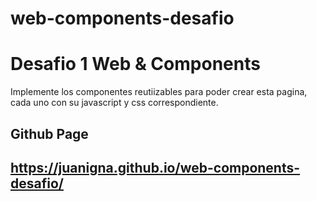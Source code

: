 # web-components-desafio
# Desafio 1 Web & Components
Implemente los componentes reutiizables para poder crear esta pagina, cada uno con su javascript y css correspondiente.

## Github Page
## https://juanigna.github.io/web-components-desafio/
